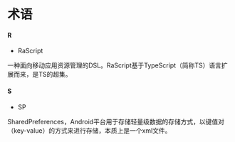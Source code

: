# 术语

#### R

* RaScript

一种面向移动应用资源管理的DSL。RaScript基于TypeScript（简称TS）语言扩展而来，是TS的超集。

#### S

* SP

SharedPreferences，Android平台用于存储轻量级数据的存储方式，以键值对（key-value）的方式来进行存储，本质上是一个xml文件。
